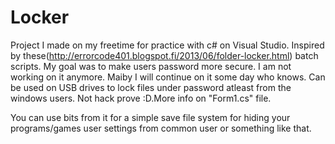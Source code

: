 # Locker
Project I made on my freetime for practice with c# on Visual Studio. Inspired by these(http://errorcode401.blogspot.fi/2013/06/folder-locker.html) batch scripts. My goal was to make users password more secure. I am not working on it anymore. Maiby I will continue on it some day who knows. Can be used on USB drives to lock files under password atleast from the windows users. Not hack prove :D.More info on "Form1.cs" file.

You can use bits from it for a simple save file system for hiding your programs/games user settings from common user or something like that. 
